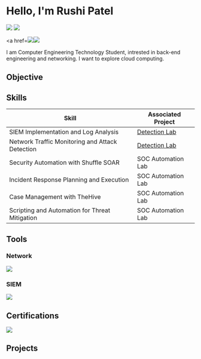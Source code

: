 # Hello, I'm Rushi Patel
<a href="https://www.credly.com/badges/507cb797-c90f-42d7-b59d-c1da20125ce3"><img src="https://img.shields.io/badge/CCNA-Certified-blueviolet?style=for-the-badge&logo=cisco"/></a>
<a href="https://www.linkedin.com/in/rushipa/"><img src="https://img.shields.io/badge/-LinkedIn-0072b1?&style=for-the-badge&logo=linkedin&logoColor=white" /></a>

<a href=<a href="https://www.credly.com/badges/507cb797-c90f-42d7-b59d-c1da20125ce3"><img src="https://img.shields.io/badge/CCNA-Certified-blueviolet?style=for-the-badge&logo=cisco"/></a><img src="https://img.shields.io/badge/CCNA-Certified-blueviolet?style=for-the-badge&logo=cisco"/></a>

I am Computer Engineering Technology Student, intrested in back-end engineering and networking. I want to explore cloud computing.    


## Objective



## Skills


| Skill                                         | Associated Project         |
|-----------------------------------------------|----------------------------|
| SIEM Implementation and Log Analysis          | <a href="https://google.com">Detection Lab</a>|
| Network Traffic Monitoring and Attack Detection | <a href="https://google.com">Detection Lab</a>|
| Security Automation with Shuffle SOAR         | SOC Automation Lab|
| Incident Response Planning and Execution      | SOC Automation Lab|
| Case Management with TheHive                  | SOC Automation Lab|
| Scripting and Automation for Threat Mitigation | SOC Automation Lab|

## Tools


### Network
<div>
    <img src="https://img.shields.io/badge/-Wireshark-1679A7?&style=for-the-badge&logo=Wireshark&logoColor=white" />
</div>

### SIEM
<div>
    <img src="https://img.shields.io/badge/-Splunk-000000?&style=for-the-badge&logo=Splunk&logoColor=white" />
</div>

## Certifications
<div>
<a href="https://www.credly.com/badges/507cb797-c90f-42d7-b59d-c1da20125ce3"><img src="https://img.shields.io/badge/CCNA-Certified-blueviolet?style=for-the-badge&logo=cisco"/></a>
</div>

## Projects

